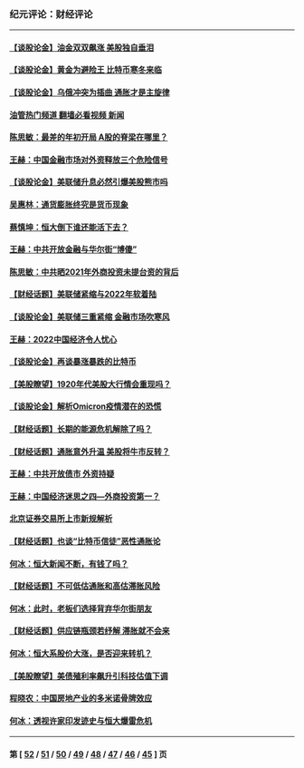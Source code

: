 ### 纪元评论：财经评论
---
#### [【谈股论金】油金双双飙涨 美股独自垂泪](../../pages/nsc1026/n13631742.md?03110330) 
#### [【谈股论金】黄金为避险王 比特币寒冬来临](../../pages/nsc1026/n13600406.md?03110330) 
#### [【谈股论金】乌俄冲突为插曲 通胀才是主旋律](../../pages/nsc1026/n13576797.md?03110330) 
#### [油管热门频道 翻墙必看视频 新闻](ok?03110330)
#### [陈思敏：最差的年初开局 A股的脊梁在哪里？](../../pages/nsc1026/n13558359.md?03110330) 
#### [王赫：中国金融市场对外资释放三个危险信号](../../pages/nsc1026/n13546389.md?03110330) 
#### [【谈股论金】美联储升息必然引爆美股熊市吗](../../pages/nsc1026/n13519194.md?03110330) 
#### [吴惠林：通货膨胀终究是货币现象](../../pages/nsc1026/n13512979.md?03110330) 
#### [蔡慎坤：恒大倒下谁还能活下去？](../../pages/nsc1026/n13501831.md?03110330) 
#### [王赫：中共开放金融与华尔街“博傻”](../../pages/nsc1026/n13501138.md?03110330) 
#### [陈思敏：中共晒2021年外商投资未提台资的背后](../../pages/nsc1026/n13501057.md?03110330) 
#### [【财经话题】美联储紧缩与2022年软着陆](../../pages/nsc1026/n13498354.md?03110330) 
#### [【谈股论金】美联储三重紧缩 金融市场吹寒风](../../pages/nsc1026/n13487202.md?03110330) 
#### [王赫：2022中国经济令人忧心](../../pages/nsc1026/n13480433.md?03110330) 
#### [【谈股论金】再谈暴涨暴跌的比特币](../../pages/nsc1026/n13428036.md?03110330) 
#### [【美股瞭望】1920年代美股大行情会重现吗？](../../pages/nsc1026/n13425425.md?03110330) 
#### [【谈股论金】解析Omicron疫情潜在的恐慌](../../pages/nsc1026/n13403704.md?03110330) 
#### [【财经话题】长期的能源危机解除了吗？](../../pages/nsc1026/n13378041.md?03110330) 
#### [【财经话题】通胀意外升温 美股将牛市反转？](../../pages/nsc1026/n13370659.md?03110330) 
#### [王赫：中共开放债市 外资持疑](../../pages/nsc1026/n13366203.md?03110330) 
#### [王赫：中国经济迷思之四—外商投资第一？](../../pages/nsc1026/n13354150.md?03110330) 
#### [北京证券交易所上市新规解析](../../pages/nsc1026/n13348292.md?03110330) 
#### [【财经话题】也谈“比特币信徒”恶性通胀论](../../pages/nsc1026/n13331972.md?03110330) 
#### [何冰：恒大新闻不断，有钱了吗？](../../pages/nsc1026/n13325002.md?03110330) 
#### [【财经话题】不可低估通胀和高估滞胀风险](../../pages/nsc1026/n13300505.md?03110330) 
#### [何冰：此时，老板们选择背弃华尔街朋友](../../pages/nsc1026/n13295291.md?03110330) 
#### [【财经话题】供应链瓶颈若纾解 滞胀就不会来](../../pages/nsc1026/n13286759.md?03110330) 
#### [何冰：恒大系股价大涨，是否迎来转机？](../../pages/nsc1026/n13276822.md?03110330) 
#### [【美股瞭望】美债殖利率飙升引科技估值下调](../../pages/nsc1026/n13267775.md?03110330) 
#### [程晓农：中国房地产业的多米诺骨牌效应](../../pages/nsc1026/n13259673.md?03110330) 
#### [何冰：透视许家印发迹史与恒大爆雷危机](../../pages/nsc1026/n13253937.md?03110330) 

---
#### 第 [ [52](./52.md?03110330) / [51](./51.md?03110330) / [50](./50.md?03110330) / [49](./49.md?03110330) / [48](./48.md?03110330) / [47](./47.md?03110330) / [46](./46.md?03110330) / [45](./45.md?03110330) ] 页
